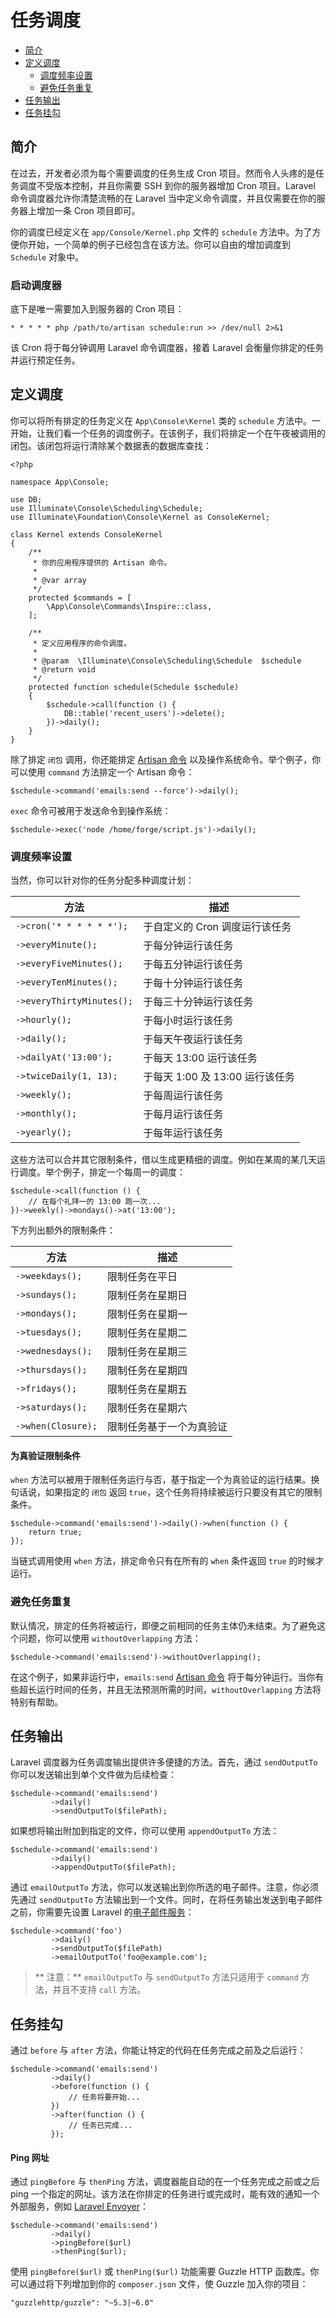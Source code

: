 # 任务调度

- [简介](#introduction)
- [定义调度](#defining-schedules)
    - [调度频率设置](#schedule-frequency-options)
    - [避免任务重复](#preventing-task-overlaps)
- [任务输出](#task-output)
- [任务挂勾](#task-hooks)

<a name="introduction"></a>
## 简介

在过去，开发者必须为每个需要调度的任务生成 Cron 项目。然而令人头疼的是任务调度不受版本控制，并且你需要 SSH 到你的服务器增加 Cron 项目。Laravel 命令调度器允许你清楚流畅的在 Laravel 当中定义命令调度，并且仅需要在你的服务器上增加一条 Cron 项目即可。

你的调度已经定义在 `app/Console/Kernel.php` 文件的 `schedule` 方法中。为了方便你开始，一个简单的例子已经包含在该方法。你可以自由的增加调度到 `Schedule` 对象中。

### 启动调度器

底下是唯一需要加入到服务器的 Cron 项目：

    * * * * * php /path/to/artisan schedule:run >> /dev/null 2>&1

该 Cron 将于每分钟调用 Laravel 命令调度器，接着 Laravel 会衡量你排定的任务并运行预定任务。

<a name="defining-schedules"></a>
## 定义调度

你可以将所有排定的任务定义在 `App\Console\Kernel` 类的 `schedule` 方法中。一开始，让我们看一个任务的调度例子。在该例子，我们将排定一个在午夜被调用的闭包。该闭包将运行清除某个数据表的数据库查找：

    <?php

    namespace App\Console;

    use DB;
    use Illuminate\Console\Scheduling\Schedule;
    use Illuminate\Foundation\Console\Kernel as ConsoleKernel;

    class Kernel extends ConsoleKernel
    {
        /**
         * 你的应用程序提供的 Artisan 命令。
         *
         * @var array
         */
        protected $commands = [
            \App\Console\Commands\Inspire::class,
        ];

        /**
         * 定义应用程序的命令调度。
         *
         * @param  \Illuminate\Console\Scheduling\Schedule  $schedule
         * @return void
         */
        protected function schedule(Schedule $schedule)
        {
            $schedule->call(function () {
                DB::table('recent_users')->delete();
            })->daily();
        }
    }

除了排定 `闭包` 调用，你还能排定 [Artisan 命令](/docs/{{version}}/artisan) 以及操作系统命令。举个例子，你可以使用 `command` 方法排定一个 Artisan 命令：

    $schedule->command('emails:send --force')->daily();

`exec` 命令可被用于发送命令到操作系统：

    $schedule->exec('node /home/forge/script.js')->daily();

<a name="schedule-frequency-options"></a>
### 调度频率设置

当然，你可以针对你的任务分配多种调度计划：

方法  | 描述
------------- | -------------
`->cron('* * * * * *');`  |  于自定义的 Cron 调度运行该任务
`->everyMinute();`  |  于每分钟运行该任务
`->everyFiveMinutes();`  |  于每五分钟运行该任务
`->everyTenMinutes();`  |  于每十分钟运行该任务
`->everyThirtyMinutes();`  |  于每三十分钟运行该任务
`->hourly();`  |  于每小时运行该任务
`->daily();`  |  于每天午夜运行该任务
`->dailyAt('13:00');`  |  于每天 13:00 运行该任务
`->twiceDaily(1, 13);`  |  于每天 1:00 及 13:00 运行该任务
`->weekly();`  |  于每周运行该任务
`->monthly();`  |  于每月运行该任务
`->yearly();`  |  于每年运行该任务

这些方法可以合并其它限制条件，借以生成更精细的调度。例如在某周的某几天运行调度。举个例子，排定一个每周一的调度：

    $schedule->call(function () {
        // 在每个礼拜一的 13:00 跑一次...
    })->weekly()->mondays()->at('13:00');

下方列出额外的限制条件：

方法  | 描述
------------- | -------------
`->weekdays();`  |  限制任务在平日
`->sundays();`  |  限制任务在星期日
`->mondays();`  |  限制任务在星期一
`->tuesdays();`  |  限制任务在星期二
`->wednesdays();`  |  限制任务在星期三
`->thursdays();`  |  限制任务在星期四
`->fridays();`  |  限制任务在星期五
`->saturdays();`  |  限制任务在星期六
`->when(Closure);`  |  限制任务基于一个为真验证

#### 为真验证限制条件

`when` 方法可以被用于限制任务运行与否，基于指定一个为真验证的运行结果。换句话说，如果指定的 `闭包` 返回 `true`，这个任务将持续被运行只要没有其它的限制条件。

    $schedule->command('emails:send')->daily()->when(function () {
        return true;
    });

当链式调用使用 `when` 方法，排定命令只有在所有的 `when` 条件返回 `true` 的时候才运行。

<a name="preventing-task-overlaps"></a>
### 避免任务重复

默认情况，排定的任务将被运行，即便之前相同的任务主体仍未结束。为了避免这个问题，你可以使用 `withoutOverlapping` 方法：

    $schedule->command('emails:send')->withoutOverlapping();

在这个例子，如果非运行中，`emails:send` [Artisan 命令](/docs/{{version}}/artisan) 将于每分钟运行。当你有些超长运行时间的任务，并且无法预测所需的时间，`withoutOverlapping` 方法将特别有帮助。

<a name="task-output"></a>
## 任务输出

Laravel 调度器为任务调度输出提供许多便捷的方法。首先，通过 `sendOutputTo` 你可以发送输出到单个文件做为后续检查：

    $schedule->command('emails:send')
             ->daily()
             ->sendOutputTo($filePath);

如果想将输出附加到指定的文件，你可以使用 `appendOutputTo` 方法：

    $schedule->command('emails:send')
             ->daily()
             ->appendOutputTo($filePath);

通过 `emailOutputTo` 方法，你可以发送输出到你所选的电子邮件。注意，你必须先通过 `sendOutputTo` 方法输出到一个文件。同时，在将任务输出发送到电子邮件之前，你需要先设置 Laravel 的[电子邮件服务](/docs/{{version}}/mail)：

    $schedule->command('foo')
             ->daily()
             ->sendOutputTo($filePath)
             ->emailOutputTo('foo@example.com');

> ** 注意：** `emailOutputTo` 与 `sendOutputTo` 方法只适用于 `command` 方法，并且不支持 `call` 方法。

<a name="task-hooks"></a>
## 任务挂勾

通过 `before` 与 `after` 方法，你能让特定的代码在任务完成之前及之后运行：

    $schedule->command('emails:send')
             ->daily()
             ->before(function () {
                 // 任务将要开始...
             })
             ->after(function () {
                 // 任务已完成...
             });

#### Ping 网址

通过 `pingBefore` 与 `thenPing` 方法，调度器能自动的在一个任务完成之前或之后 ping 一个指定的网址。该方法在你排定的任务进行或完成时，能有效的通知一个外部服务，例如 [Laravel Envoyer](https://envoyer.io)：

    $schedule->command('emails:send')
             ->daily()
             ->pingBefore($url)
             ->thenPing($url);

使用 `pingBefore($url)` 或 `thenPing($url)` 功能需要 Guzzle HTTP 函数库。你可以通过将下列增加到你的 `composer.json` 文件，使 Guzzle 加入你的项目：

    "guzzlehttp/guzzle": "~5.3|~6.0"
